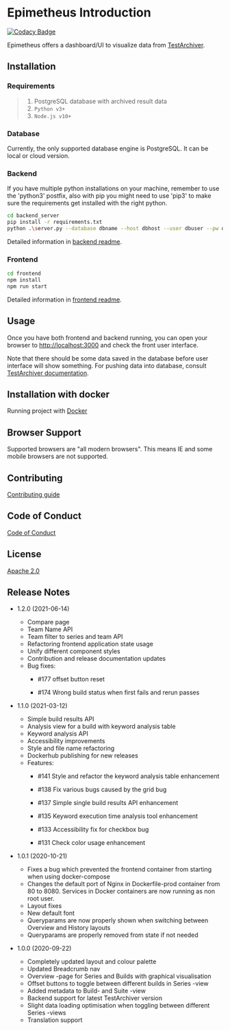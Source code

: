 # Epimetheus Introduction

[![Codacy Badge](https://api.codacy.com/project/badge/Grade/2540205769b54d6ab25426c2158a2f70)](https://app.codacy.com/gh/salabs/Epimetheus?utm_source=github.com&utm_medium=referral&utm_content=salabs/Epimetheus&utm_campaign=Badge_Grade_Dashboard)

Epimetheus offers a dashboard/UI to visualize data from [TestArchiver](https://github.com/salabs/TestArchiver).

## Installation

### Requirements

> 1. PostgreSQL database with archived result data
> 2. `Python v3+`
> 3. `Node.js v10+`

### Database

Currently, the only supported database engine is PostgreSQL. It can be local or cloud version.

### Backend

If you have multiple python installations on your machine, remember to use the 'python3' postfix,
also with pip you might need to use 'pip3' to make sure the requirements get installed with the right python.

```bash
cd backend_server
pip install -r requirements.txt
python .\server.py --database dbname --host dbhost --user dbuser --pw dbpasswd --port 5000
```

Detailed information in [backend readme](backend_server/README.md).

### Frontend

```bash
cd frontend
npm install
npm run start
```

Detailed information in [frontend readme](frontend/README.md).

## Usage

Once you have both frontend and backend running, you can open your browser to [http://localhost:3000](http://localhost:3000) and check the front user interface.

Note that there should be some data saved in the database before user interface will show something. For pushing data into database, consult [TestArchiver documentation](https://github.com/salabs/TestArchiver).

## Installation with docker

Running project with [Docker](/README-docker.md)

## Browser Support

Supported browsers are "all modern browsers". This means IE and some mobile browsers are not supported.

## Contributing

[Contributing guide](CONTRIBUTING.md)

## Code of Conduct

[Code of Conduct](CODE_OF_CONDUCT.md)

## License

[Apache 2.0](https://choosealicense.com/licenses/apache-2.0/)

## Release Notes

-   1.2.0 (2021-06-14)

    -   Compare page
    -   Team Name API
    -   Team filter to series and team API
    -   Refactoring frontend application state usage
    -   Unify different component styles
    -   Contribution and release documentation updates
    -   Bug fixes:
        -   <p>#177 offset button reset</p>
        -   <p>#174 Wrong build status when first fails and rerun passes</p>

-   1.1.0 (2021-03-12)

    -   Simple build results API
    -   Analysis view for a build with keyword analysis table
    -   Keyword analysis API
    -   Accessibility improvements
    -   Style and file name refactoring
    -   Dockerhub publishing for new releases
    -   Features:
        -   <p>#141 Style and refactor the keyword analysis table enhancement</p>
        -   <p>#138 Fix various bugs caused by the grid bug</p>
        -   <p>#137 Simple single build results API enhancement</p>
        -   <p>#135 Keyword execution time analysis tool enhancement</p>
        -   <p>#133 Accessibility fix for checkbox bug</p>
        -   <p>#131 Check color usage enhancement</p>

-   1.0.1 (2020-10-21)

    -   Fixes a bug which prevented the frontend container from starting when using docker-compose
    -   Changes the default port of Nginx in Dockerfile-prod container from 80 to 8080. Services in Docker containers are now running as non root user.
    -   Layout fixes
    -   New default font
    -   Queryparams are now properly shown when switching between Overview and History layouts
    -   Queryparams are properly removed from state if not needed

-   1.0.0 (2020-09-22)
    -   Completely updated layout and colour palette
    -   Updated Breadcrumb nav
    -   Overview -page for Series and Builds with graphical visualisation
    -   Offset buttons to toggle between different builds in Series -view
    -   Added metadata to Build- and Suite -view
    -   Backend support for latest TestArchiver version
    -   Slight data loading optimisation when toggling between different Series -views
    -   Translation support
